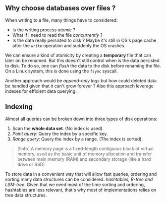 ## Why choose databases over files ?
When writing to a file, many things have to considered:
- Is the writing process *atomic* ?
- What if I need to read the file *concurrently* ?
- Is the data really persisted to disk ? Maybe it's still in OS's page cache after the `write` operation and suddenly the OS crashes.

We can ensure a kind of atomicity by creating a **temporary** file that can later on be renamed. But this doesn't still control when is the data persisted to disk. To do so, one can *flush* the data to the disk before renaming the file. On a Linux system, this is done using the `fsync` syscall.

Another approach would be *append-only logs* but how could deleted data be handled given that it can't grow forever ? Also this approach leverage indexes for efficient data querying.

## Indexing
Almost all queries can be broken down into three types of disk operations:
1. Scan the **whole data set**. (No index is used). 
2. *Point query*: Query the index by a specific key. 
3. *Range query*: Query the index by a range. (The index is sorted).

>[!info]
>A memory page is a fixed-length contiguous block of virtual memory, used as the basic unit of memory allocation and transfer between main memory (RAM) and secondary storage (like a hard drive or SSD)

To store data in a convenient way that will allow fast queries, ordering and sorting many data structures can be considered: *hashtables, B-tree and LSM-tree*.
Given that we need most of the time sorting and ordering, hashtables are less relevant, that's why most of implementations relies on tree data structures.